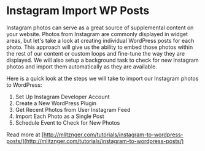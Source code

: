 # Instagram Import WP Posts
Instagram photos can serve as a great source of supplemental content on your website. Photos from Instagram are commonly displayed in widget areas, but let's take a look at creating individual WordPress posts for each photo. This approach will give us the ability to embed those photos within the rest of our content or custom loops and fine-tune the way they are displayed. We will also setup a background task to check for new Instagram photos and import them automatically as they are available.

Here is a quick look at the steps we will take to import our Instagram photos to WordPress:

1. Set Up Instagram Developer Account
2. Create a New WordPress Plugin
3. Get Recent Photos from User Instagram Feed
4. Import Each Photo as a Single Post
5. Schedule Event to Check for New Photos

Read more at [http://mlitznger.com/tutorials/instagram-to-wordpress-posts/](http://mlitznger.com/tutorials/instagram-to-wordpress-posts/)